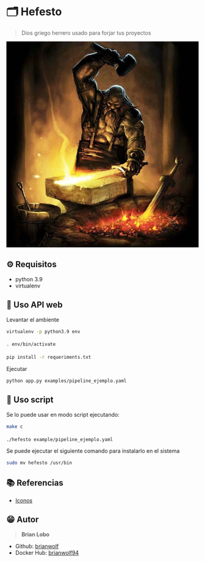 # :card_index_dividers: Hefesto

> Dios griego herrero usado para forjar tus proyectos

![img](img/hefesto.jpg)

## :gear: Requisitos

* python 3.9
* virtualenv

## :tada: Uso API web

Levantar el ambiente

```bash
virtualenv -p python3.9 env

. env/bin/activate

pip install -r requeriments.txt
```

Ejecutar

```bash
python app.py examples/pipeline_ejemplo.yaml
```

## :tada: Uso script

Se lo puede usar en modo script ejecutando:

```bash
make c

./hefesto example/pipeline_ejemplo.yaml
```

Se puede ejecutar el siguiente comando para instalarlo en el sistema

```bash
sudo mv hefesto /usr/bin
```

## :books: Referencias

* [Iconos](https://github.com/ikatyang/emoji-cheat-sheet/blob/master/README.md)

## :grin: Autor

> **Brian Lobo**

* Github: [brianwolf](https://github.com/brianwolf)
* Docker Hub:  [brianwolf94](https://hub.docker.com/u/brianwolf94)
